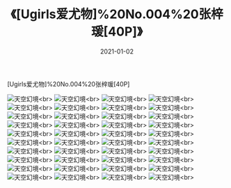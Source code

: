 ﻿---
layout: post
title: 《[Ugirls爱尤物]%20No.004%20张梓瑗[40P]》
date: 2021-01-02
img: http://photo.orgx.cf/性感/2021/[Ugirls爱尤物]%20No.004%20张梓瑗[40P]/000.jpg
tags: [美女,性感,泳衣]
---

[Ugirls爱尤物]%20No.004%20张梓瑗[40P]



![天空幻境](http://photo.orgx.cf/性感/2021/[Ugirls爱尤物]%20No.004%20张梓瑗[40P]/001.jpg''天空幻境'')<br>
![天空幻境](http://photo.orgx.cf/性感/2021/[Ugirls爱尤物]%20No.004%20张梓瑗[40P]/002.jpg''天空幻境'')<br>
![天空幻境](http://photo.orgx.cf/性感/2021/[Ugirls爱尤物]%20No.004%20张梓瑗[40P]/003.jpg''天空幻境'')<br>
![天空幻境](http://photo.orgx.cf/性感/2021/[Ugirls爱尤物]%20No.004%20张梓瑗[40P]/004.jpg''天空幻境'')<br>
![天空幻境](http://photo.orgx.cf/性感/2021/[Ugirls爱尤物]%20No.004%20张梓瑗[40P]/005.jpg''天空幻境'')<br>
![天空幻境](http://photo.orgx.cf/性感/2021/[Ugirls爱尤物]%20No.004%20张梓瑗[40P]/006.jpg''天空幻境'')<br>
![天空幻境](http://photo.orgx.cf/性感/2021/[Ugirls爱尤物]%20No.004%20张梓瑗[40P]/007.jpg''天空幻境'')<br>
![天空幻境](http://photo.orgx.cf/性感/2021/[Ugirls爱尤物]%20No.004%20张梓瑗[40P]/008.jpg''天空幻境'')<br>
![天空幻境](http://photo.orgx.cf/性感/2021/[Ugirls爱尤物]%20No.004%20张梓瑗[40P]/009.jpg''天空幻境'')<br>
![天空幻境](http://photo.orgx.cf/性感/2021/[Ugirls爱尤物]%20No.004%20张梓瑗[40P]/010.jpg''天空幻境'')<br>
![天空幻境](http://photo.orgx.cf/性感/2021/[Ugirls爱尤物]%20No.004%20张梓瑗[40P]/011.jpg''天空幻境'')<br>
![天空幻境](http://photo.orgx.cf/性感/2021/[Ugirls爱尤物]%20No.004%20张梓瑗[40P]/012.jpg''天空幻境'')<br>
![天空幻境](http://photo.orgx.cf/性感/2021/[Ugirls爱尤物]%20No.004%20张梓瑗[40P]/013.jpg''天空幻境'')<br>
![天空幻境](http://photo.orgx.cf/性感/2021/[Ugirls爱尤物]%20No.004%20张梓瑗[40P]/014.jpg''天空幻境'')<br>
![天空幻境](http://photo.orgx.cf/性感/2021/[Ugirls爱尤物]%20No.004%20张梓瑗[40P]/015.jpg''天空幻境'')<br>
![天空幻境](http://photo.orgx.cf/性感/2021/[Ugirls爱尤物]%20No.004%20张梓瑗[40P]/016.jpg''天空幻境'')<br>
![天空幻境](http://photo.orgx.cf/性感/2021/[Ugirls爱尤物]%20No.004%20张梓瑗[40P]/017.jpg''天空幻境'')<br>
![天空幻境](http://photo.orgx.cf/性感/2021/[Ugirls爱尤物]%20No.004%20张梓瑗[40P]/018.jpg''天空幻境'')<br>
![天空幻境](http://photo.orgx.cf/性感/2021/[Ugirls爱尤物]%20No.004%20张梓瑗[40P]/019.jpg''天空幻境'')<br>
![天空幻境](http://photo.orgx.cf/性感/2021/[Ugirls爱尤物]%20No.004%20张梓瑗[40P]/020.jpg''天空幻境'')<br>
![天空幻境](http://photo.orgx.cf/性感/2021/[Ugirls爱尤物]%20No.004%20张梓瑗[40P]/021.jpg''天空幻境'')<br>
![天空幻境](http://photo.orgx.cf/性感/2021/[Ugirls爱尤物]%20No.004%20张梓瑗[40P]/022.jpg''天空幻境'')<br>
![天空幻境](http://photo.orgx.cf/性感/2021/[Ugirls爱尤物]%20No.004%20张梓瑗[40P]/023.jpg''天空幻境'')<br>
![天空幻境](http://photo.orgx.cf/性感/2021/[Ugirls爱尤物]%20No.004%20张梓瑗[40P]/024.jpg''天空幻境'')<br>
![天空幻境](http://photo.orgx.cf/性感/2021/[Ugirls爱尤物]%20No.004%20张梓瑗[40P]/025.jpg''天空幻境'')<br>
![天空幻境](http://photo.orgx.cf/性感/2021/[Ugirls爱尤物]%20No.004%20张梓瑗[40P]/026.jpg''天空幻境'')<br>
![天空幻境](http://photo.orgx.cf/性感/2021/[Ugirls爱尤物]%20No.004%20张梓瑗[40P]/027.jpg''天空幻境'')<br>
![天空幻境](http://photo.orgx.cf/性感/2021/[Ugirls爱尤物]%20No.004%20张梓瑗[40P]/028.jpg''天空幻境'')<br>
![天空幻境](http://photo.orgx.cf/性感/2021/[Ugirls爱尤物]%20No.004%20张梓瑗[40P]/029.jpg''天空幻境'')<br>
![天空幻境](http://photo.orgx.cf/性感/2021/[Ugirls爱尤物]%20No.004%20张梓瑗[40P]/030.jpg''天空幻境'')<br>
![天空幻境](http://photo.orgx.cf/性感/2021/[Ugirls爱尤物]%20No.004%20张梓瑗[40P]/031.jpg''天空幻境'')<br>
![天空幻境](http://photo.orgx.cf/性感/2021/[Ugirls爱尤物]%20No.004%20张梓瑗[40P]/032.jpg''天空幻境'')<br>
![天空幻境](http://photo.orgx.cf/性感/2021/[Ugirls爱尤物]%20No.004%20张梓瑗[40P]/033.jpg''天空幻境'')<br>
![天空幻境](http://photo.orgx.cf/性感/2021/[Ugirls爱尤物]%20No.004%20张梓瑗[40P]/034.jpg''天空幻境'')<br>
![天空幻境](http://photo.orgx.cf/性感/2021/[Ugirls爱尤物]%20No.004%20张梓瑗[40P]/035.jpg''天空幻境'')<br>
![天空幻境](http://photo.orgx.cf/性感/2021/[Ugirls爱尤物]%20No.004%20张梓瑗[40P]/036.jpg''天空幻境'')<br>
![天空幻境](http://photo.orgx.cf/性感/2021/[Ugirls爱尤物]%20No.004%20张梓瑗[40P]/037.jpg''天空幻境'')<br>
![天空幻境](http://photo.orgx.cf/性感/2021/[Ugirls爱尤物]%20No.004%20张梓瑗[40P]/038.jpg''天空幻境'')<br>
![天空幻境](http://photo.orgx.cf/性感/2021/[Ugirls爱尤物]%20No.004%20张梓瑗[40P]/039.jpg''天空幻境'')<br>
![天空幻境](http://photo.orgx.cf/性感/2021/[Ugirls爱尤物]%20No.004%20张梓瑗[40P]/040.jpg''天空幻境'')<br>